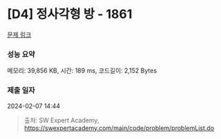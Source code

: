 # [D4] 정사각형 방 - 1861 

[문제 링크](https://swexpertacademy.com/main/code/problem/problemDetail.do?contestProbId=AV5LtJYKDzsDFAXc) 

### 성능 요약

메모리: 39,856 KB, 시간: 189 ms, 코드길이: 2,152 Bytes

### 제출 일자

2024-02-07 14:44



> 출처: SW Expert Academy, https://swexpertacademy.com/main/code/problem/problemList.do